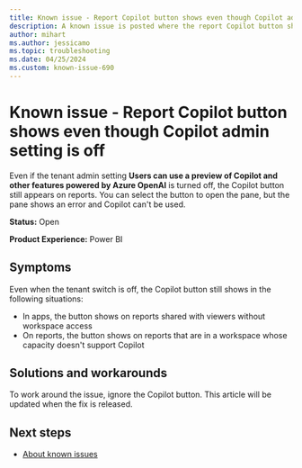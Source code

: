 ```yaml
---
title: Known issue - Report Copilot button shows even though Copilot admin setting is off
description: A known issue is posted where the report Copilot button shows even though the Copilot admin setting is off.
author: mihart
ms.author: jessicamo
ms.topic: troubleshooting  
ms.date: 04/25/2024
ms.custom: known-issue-690
---
```


# Known issue - Report Copilot button shows even though Copilot admin setting is off

Even if the tenant admin setting **Users can use a preview of Copilot and other features powered by Azure OpenAI** is turned off, the Copilot button still appears on reports. You can select the button to open the pane, but the pane shows an error and Copilot can't be used.

**Status:** Open

**Product Experience:** Power BI

## Symptoms

Even when the tenant switch is off, the Copilot button still shows in the following situations:

 - In apps, the button shows on reports shared with viewers without workspace access
 - On reports, the button shows on reports that are in a workspace whose capacity doesn't support Copilot

## Solutions and workarounds

To work around the issue, ignore the Copilot button. This article will be updated when the fix is released.

## Next steps

- [About known issues](https://support.fabric.microsoft.com/known-issues)
